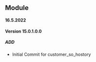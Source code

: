 ## Module <Customer Sale Order History>

#### 16.5.2022
#### Version 15.0.1.0.0
##### ADD
- Initial Commit for customer_so_hostory
